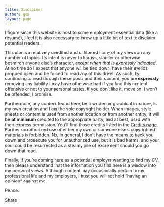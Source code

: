 ```yaml
---
title: Disclaimer
author: geo
layout: page
---
```

I figure since this website is host to some employment essential data (like a r&#233;sum&#233;), I feel it is also necessary to throw up a little bit of text to disclaim potential readers. 

This site is a relatively unedited and unfiltered litany of my views on any number of topics. Its intent is never to harass, slander or otherwise besmirch anyone else&#8217;s character, *except when that is expressly indicated*. At no time do I expect that anyone will be tied down, have their eyelids propped open and be forced to read any of this drivel. As such, by continuing to read through these posts and their content, you are **expressly** removing any liability I may have otherwise had if you find this content offensive or not to your personal tastes. If you don&#8217;t like it, move on. I won&#8217;t be offended, I promise.

Furthermore, any content found here, be it written or graphical in nature, is my own creation and I am the sole copyright holder. When images, style sheets or content is used from another location or from another entity, it will be **at minimum** credited to the appropriate party, and at best, used with their express permission. You&#8217;ll find those credits listed in the [Credits page][1]. Further unauthorized use of either my own or someone else&#8217;s copyrighted materials is forbidden. No, in general, I don&#8217;t have the means to track you down and prosecute you for unauthorized use, but it is bad karma, and your soul could be resurrected as a steamy pile of excrement should you go down that road. 

Finally, if you&#8217;re coming here as a potential employer wanting to find my CV, then please understand that the information you find here is a window into my personal views. Although content may occasionally pertain to my professional life and my employers, I trust you will not hold &#8220;having an opinion&#8221; against me.

Peace.

<div class="addtoany_share_save_container addtoany_content_bottom">
  <div class="a2a_kit a2a_kit_size_32 a2a_target addtoany_list" id="wpa2a_85">
    <a class="a2a_button_tumblr" href="http://www.addtoany.com/add_to/tumblr?linkurl=http%3A%2F%2Fgeo.trippy.org%2Fdisclaimer%2F&linkname=Disclaimer" title="Tumblr" rel="nofollow" target="_blank"></a><a class="a2a_button_twitter_tweet addtoany_special_service" data-count="none" data-url="http://geo.trippy.org/disclaimer/" data-text="Disclaimer"></a><a class="a2a_button_google_plusone addtoany_special_service" data-annotation="none" data-href="http://geo.trippy.org/disclaimer/"></a><a class="a2a_button_google_plus" href="http://www.addtoany.com/add_to/google_plus?linkurl=http%3A%2F%2Fgeo.trippy.org%2Fdisclaimer%2F&linkname=Disclaimer" title="Google+" rel="nofollow" target="_blank"></a><a class="a2a_dd addtoany_share_save" href="http://www.addtoany.com/share_save"><img src="http://geo.trippy.org/wp-content/plugins/add-to-any/share_save_120_16.png" width="120" height="16" alt="Share" /></a>
  </div>
</div>

 [1]: http://geo.trippy.org/?page_id=95